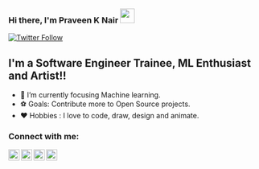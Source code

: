 ### Hi there, I'm Praveen K Nair <img src="https://github.com/TheDudeThatCode/TheDudeThatCode/blob/master/Assets/Hi.gif" width="29px">

[![Twitter Follow](https://img.shields.io/twitter/follow/Praveenknair9?color=1DA1F2&logo=twitter&style=for-the-badge)](https://twitter.com/Praveenknair9)

## I'm a Software Engineer Trainee, ML Enthusiast and Artist!!

- 🤖 I’m currently focusing Machine learning.
- ⚽ Goals: Contribute more to Open Source projects.
- ♥️ Hobbies : I love to code, draw, design and animate. 

### Connect with me:

[<img align="left" alt="Clipnade | YouTube" width="22px" src="https://cdn.exclaimer.com/Handbook%20Images/youtube-icon_128x128.png?_ga=2.249967744.727856217.1608210626-1148049237.1608210626" />][youtube]
[<img align="left" alt="Praveen K Nair | Twitter" width="22px" src="https://cdn.exclaimer.com/Handbook%20Images/twitter-icon_128x128.png?_ga=2.52393007.727856217.1608210626-1148049237.1608210626" />][twitter]
[<img align="left" alt="Praveen K Nair | LinkedIn" width="22px" src="https://cdn.exclaimer.com/Handbook%20Images/linkedin-icon_128x128.png?_ga=2.249967744.727856217.1608210626-1148049237.1608210626" />][linkedin]
[<img align="left" alt="Praveen K Nair | Instagram" width="22px" src="https://cdn.exclaimer.com/Handbook%20Images/instagram-icon_128x128.png?_ga=2.208027412.727856217.1608210626-1148049237.1608210626"/>][instagram]

<br />

[twitter]: https://twitter.com/Praveenknair9
[youtube]: https://youtube.com/c/ClipnadeAnimation
[instagram]: https://www.instagram.com/praveen007k/
[linkedin]: https://www.linkedin.com/in/praveen-k-nair-8a9460190

